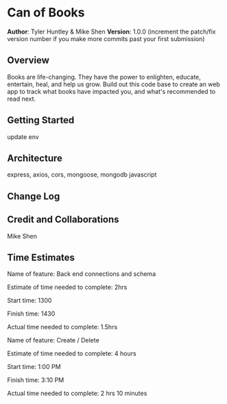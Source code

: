 # Can of Books  

**Author**: Tyler Huntley & Mike Shen
**Version**: 1.0.0 (increment the patch/fix version number if you make more commits past your first submission)

## Overview

Books are life-changing. They have the power to enlighten, educate, entertain, heal, and help us grow. Build out this code base to create an web app to track what books have impacted you, and what's recommended to read next.

## Getting Started

update env

## Architecture

express, axios, cors, mongoose, mongodb
javascript

## Change Log
<!-- Use this area to document the iterative changes made to your application as each feature is successfully implemented. Use time stamps. Here's an example:

01-01-2001 4:59pm - Application now has a fully-functional express server, with a GET route for the location resource. -->

## Credit and Collaborations

Mike Shen

## Time Estimates

Name of feature: Back end connections and schema

Estimate of time needed to complete: 2hrs

Start time: 1300

Finish time: 1430

Actual time needed to complete: 1.5hrs

Name of feature: Create / Delete

Estimate of time needed to complete: 4 hours

Start time: 1:00 PM

Finish time: 3:10 PM

Actual time needed to complete: 2 hrs 10 minutes
